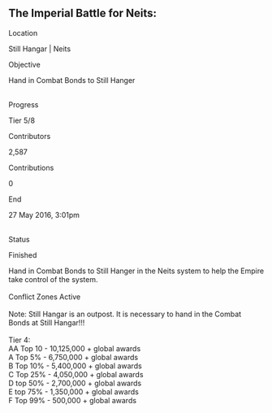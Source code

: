 ## The Imperial Battle for Neits:

Location

Still Hangar \| Neits

Objective

Hand in Combat Bonds to Still Hanger

\
Progress

Tier 5/8

Contributors

2,587

Contributions

0

End

27 May 2016, 3:01pm

\
Status

Finished

Hand in Combat Bonds to Still Hanger in the Neits system to help the
Empire take control of the system.\
\
Conflict Zones Active\
\
Note: Still Hangar is an outpost. It is necessary to hand in the Combat
Bonds at Still Hangar!!!\
\
Tier 4:\
AA Top 10 - 10,125,000 + global awards\
A Top 5% - 6,750,000 + global awards\
B Top 10% - 5,400,000 + global awards\
C Top 25% - 4,050,000 + global awards\
D top 50% - 2,700,000 + global awards\
E top 75% - 1,350,000 + global awards\
F Top 99% - 500,000 + global awards
